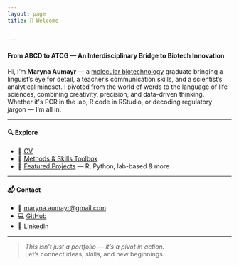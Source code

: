 ```yaml
---
layout: page
title: 👋 Welcome


---
```



#### From ABCD to ATCG — An Interdisciplinary Bridge to Biotech Innovation

Hi, I’m **Maryna Aumayr** — a [molecular biotechnology](assets/FH_Bsc.png) graduate bringing a linguist’s eye for detail, a teacher’s communication skills, and a scientist’s analytical mindset.
I pivoted from the world of words to the language of life sciences, combining creativity, precision, and data-driven thinking.  
Whether it's PCR in the lab, R code in RStudio, or decoding regulatory jargon — I’m all in.

---

#### 🔍 Explore

- 📄 [CV](assets/CV.png)
- 🧪 [Methods & Skills Toolbox](skills.md)
- 📁 [Featured Projects](projects.md) — R, Python, lab-based & more

---

#### 📬 Contact

- 📧 maryna.aumayr@gmail.com  
- 💻 [GitHub](https://github.com/dkMarina)  
- 🔗 [LinkedIn](https://www.linkedin.com/in/maryna-aumayr-71110b93/)

---

> _This isn’t just a portfolio — it’s a pivot in action._  
Let’s connect ideas, skills, and new beginnings.

